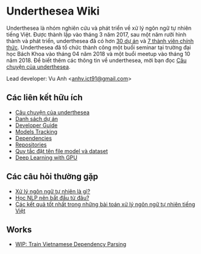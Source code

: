 # Underthesea Wiki

Underthesea là nhóm nghiên cứu và phát triển về xử lý ngôn ngữ tự nhiên tiếng Việt. Được thành lập vào tháng 3 năm 2017, sau một năm rưỡi hình thành và phát triển, underthesea đã có hơn [30 dự án](https://github.com/undertheseanlp) và [7 thành viên chính thức](https://github.com/undertheseanlp/underthesea/wiki/Danh-sách-thành-viên). Underthesea đã tổ chức thành công một buổi seminar tại trường đại học Bách Khoa vào tháng 04 năm 2018 và một buổi meetup vào tháng 10 năm 2018. Để biết thêm các thông tin về underthesea, mời bạn đọc [Câu chuyện của underthesea](https://github.com/undertheseanlp/underthesea/wiki/Câu-chuyện-của-underthesea).

Lead developer: Vu Anh <[anhv.ict91@gmail.com](mailto:anhv.ict91@gmail.com)>

## Các liên kết hữu ích

* [Câu chuyện của underthesea](https://github.com/undertheseanlp/underthesea/wiki/Câu-chuyện-của-underthesea)
* [Danh sách dự án](https://github.com/undertheseanlp/underthesea/wiki/Danh-sách-dự-án)
* [Developer Guide](https://github.com/undertheseanlp/underthesea/wiki/Developer-Guide)
* [Models Tracking](https://github.com/undertheseanlp/underthesea/wiki/Models-Tracking)
* [Dependencies](https://github.com/undertheseanlp/underthesea/wiki/Dependencies)
* [Repositories](https://github.com/undertheseanlp/underthesea/wiki/Repositories)
* [Quy tắc đặt tên file model và dataset](https://github.com/undertheseanlp/underthesea/wiki/Quy-t%E1%BA%AFc-%C4%91%E1%BA%B7t-t%C3%AAn-file-model-v%C3%A0-dataset)
* [Deep Learning with GPU](deep-learning-with-gpu)

## Các câu hỏi thường gặp

* [Xử lý ngôn ngữ tự nhiên là gì?](https://drive.google.com/file/d/152-XDtZ8mi9wET4jyDV3kg8PLome_zXK/view?usp=sharing)
* [Học NLP nên bắt đầu từ đâu?](https://github.com/undertheseanlp/underthesea/wiki/Học-NLP-nên-bắt-đầu-từ-đâu%3F)
* [Các kết quả tốt nhất trong những bài toán xử lý ngôn ngữ tự nhiên tiếng Việt](https://github.com/undertheseanlp/NLP-Vietnamese-progress)

## Works
* [WIP: Train Vietnamese Dependency Parsing](https://github.com/undertheseanlp/underthesea/wiki/%5BWIP%5D-Train-Vietnamese-Dependency-Parsing)